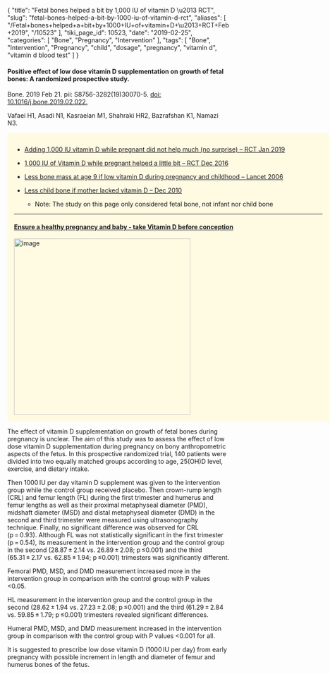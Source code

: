 {
    "title": "Fetal bones helped a bit by 1,000 IU of vitamin D \u2013 RCT",
    "slug": "fetal-bones-helped-a-bit-by-1000-iu-of-vitamin-d-rct",
    "aliases": [
        "/Fetal+bones+helped+a+bit+by+1000+IU+of+vitamin+D+\u2013+RCT+Feb+2019",
        "/10523"
    ],
    "tiki_page_id": 10523,
    "date": "2019-02-25",
    "categories": [
        "Bone",
        "Pregnancy",
        "Intervention"
    ],
    "tags": [
        "Bone",
        "Intervention",
        "Pregnancy",
        "child",
        "dosage",
        "pregnancy",
        "vitamin d",
        "vitamin d blood test"
    ]
}


#### Positive effect of low dose vitamin D supplementation on growth of fetal bones: A randomized prospective study.

Bone. 2019 Feb 21. pii: S8756-3282(19)30070-5. [doi: 10.1016/j.bone.2019.02.022.](https://doi.org/10.1016/j.bone.2019.02.022.) 

Vafaei H1, Asadi N1, Kasraeian M1, Shahraki HR2, Bazrafshan K1, Namazi N3.

<div class="border" style="background-color:#FFFAE2;padding:15px;margin:10px 0;border-radius:5px;width:700px">

* [Adding 1,000 IU vitamin D while pregnant did not help much (no surprise) – RCT Jan 2019](/posts/adding-1000-iu-vitamin-d-while-pregnant-did-not-help-much-no-surprise-rct)

* [1,000 IU of Vitamin D while pregnant helped a little bit – RCT Dec 2016](/posts/1000-iu-of-vitamin-d-while-pregnant-helped-a-little-bit-4000-iu-helps-a-lot-rct)

* [Less bone mass at age 9 if low vitamin D during pregnancy and childhood – Lancet 2006](/posts/less-bone-mass-at-age-9-if-low-vitamin-d-during-pregnancy-and-childhood-lancet-2006)

* [Less child bone if mother lacked vitamin D – Dec 2010](/posts/less-child-bone-if-mother-lacked-vitamin-d)

   * Note: The study on this page only considered fetal bone, not infant nor child bone

---

#### [Ensure a healthy pregnancy and baby - take Vitamin D before conception](/posts/ensure-a-healthy-pregnancy-and-baby-take-vitamin-d-before-conception)

<img src="/attachments/d3.mock.jpg" alt="image" width="400">

</div>

The effect of vitamin D supplementation on growth of fetal bones during pregnancy is unclear. The aim of this study was to assess the effect of low dose vitamin D supplementation during pregnancy on bony anthropometric aspects of the fetus. In this prospective randomized trial, 140 patients were divided into two equally matched groups according to age, 25(OH)D level, exercise, and dietary intake. 

Then 1000 IU per day vitamin D supplement was given to the intervention group while the control group received placebo. Then crown-rump length (CRL) and femur length (FL) during the first trimester and humerus and femur lengths as well as their proximal metaphyseal diameter (PMD), midshaft diameter (MSD) and distal metaphyseal diameter (DMD) in the second and third trimester were measured using ultrasonography technique. Finally, no significant difference was observed for CRL (p = 0.93). Although FL was not statistically significant in the first trimester (p = 0.54), its measurement in the intervention group and the control group in the second (28.87 ± 2.14 vs. 26.89 ± 2.08; p ≤0.001) and the third (65.31 ± 2.17 vs. 62.85 ± 1.94; p ≤0.001) trimesters was significantly different. 

Femoral PMD, MSD, and DMD measurement increased more in the intervention group in comparison with the control group with P values <0.05. 

HL measurement in the intervention group and the control group in the second (28.62 ± 1.94 vs. 27.23 ± 2.08; p ≤0.001) and the third (61.29 ± 2.84 vs. 59.85 ± 1.79; p ≤0.001) trimesters revealed significant differences. 

Humeral PMD, MSD, and DMD measurement increased in the intervention group in comparison with the control group with P values <0.001 for all.

It is suggested to prescribe low dose vitamin D (1000 IU per day) from early pregnancy with possible increment in length and diameter of femur and humerus bones of the fetus.